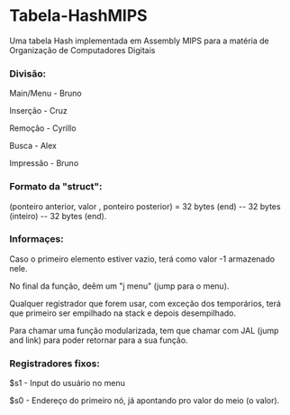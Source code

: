 # Tabela-HashMIPS
Uma tabela Hash implementada em Assembly MIPS para a matéria de Organização de Computadores Digitais

### Divisão:

Main/Menu - Bruno

Inserção - Cruz

Remoção - Cyrillo

Busca - Alex

Impressão - Bruno

### Formato da "struct":

(ponteiro anterior, valor , ponteiro posterior) = 32 bytes (end) -- 32 bytes (inteiro) -- 32 bytes (end).

### Informaçes:
Caso o primeiro elemento estiver vazio, terá como valor -1 armazenado nele.

No final da função, deêm um "j menu" (jump para o menu).

Qualquer registrador que forem usar, com exceção dos temporários, terá que primeiro ser empilhado na stack e depois desempilhado.

Para chamar uma função modularizada, tem que chamar com JAL (jump and link) para poder retornar para a sua função.

### Registradores fixos:

$s1 - Input do usuário no menu

$s0 - Endereço do primeiro nó, já apontando pro valor do meio (o valor).

